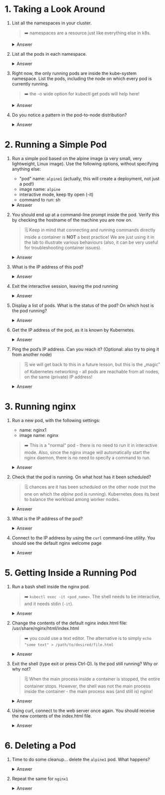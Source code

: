 # 1. Taking a Look Around
1. List all the namespaces in your cluster.  
    > ➡️ namespaces are a resource just like everything else in k8s.  
    <details>
        <summary>Answer</summary>

    ```shell
    kubectl get namespaces
    ```
    </details>
2. List all the pods in each namespace.  
    <details>
        <summary>Answer</summary>

    ```shell
    kubectl get pods -n kube-public
    kubectl get pods -n default
    kubectl get pods -n kube-system
    ```
    </details>
3. Right now, the only running pods are inside the kube-system namespace. List the pods, including the node on which every pod is currently running.  
    > ➡️ the -o wide option for kubectl get pods will help here!
    <details>
        <summary>Answer</summary>

    ```shell
    kubectl get pods -n kube-system -o wide
    ```
    </details>
4. Do you notice a pattern in the pod-to-node distribution?
    <details>
        <summary>Answer</summary>

    There are actually several patterns:
    - some pods (like the kube-proxy ones) run a copy of the pod on each node in the cluster. These are part of so-called DaemonSets
    - other pods (like the controller-manager) only run on the master
    - yet other pods (like the user workloads, which we will soon see) are not normally scheduled on the master - only on the worker nodes.
    </details>

# 2. Running a Simple Pod
1. Run a simple pod based on the alpine image (a very small, very lightweight, Linux image). Use the following options, without specifying anything else:
    - "pod" name: `alpine1` (actually, this will create a deployment, not just a pod!)
    - image name: `alpine`
    - interactive mode, keep tty open (-it)
    - command to run: sh
    <details>
        <summary>Answer</summary>

    ```shell
    kubectl run -it alpine1 --image=alpine sh
    ```
    </details>
2. You should end up at a command-line prompt inside the pod. Verify this by checking the hostname of the machine you are now on.  
    > 🗒️ Keep in mind that connecting and running commands directly inside a container is **NOT** a best practice! We are just using it in the lab to illustrate various behaviours (also, it can be very useful for troubleshooting container issues).
    <details>
        <summary>Answer</summary>

    ```shell
    hostname
    ```
    </details>
3. What is the IP address of this pod?
    <details>
        <summary>Answer</summary>

    ```shell
    ifconfig
    ```
    </details>
4. Exit the interactive session, leaving the pod running
    <details>
        <summary>Answer</summary>

    If you are inside the pod's terminal, you can typically detach without stopping the process by pressing `Ctrl` + `p`, followed by `Ctrl` + `q`.
    </details>
5. Display a list of pods. What is the status of the pod? On which host is the pod running?
    <details>
        <summary>Answer</summary>

    ```shell
    kubectl get pod
    ```
    OR
    ```shell
    kubectl get pod -o wide
    ```
    </details>
6. Get the IP address of the pod, as it is known by Kubernetes.
    <details>
        <summary>Answer</summary>

    You need to replace the pod name from the previous query
    ```shell
    kubectl describe pod alpine1
    ```
    IP will be listed within the answer
    </details>
7. Ping the pod’s IP address. Can you reach it? (Optional: also try to ping it from another node)
    > 🗒️ we will get back to this in a future lesson, but this is the „magic” of Kubernetes networking - all pods are reachable from all nodes, on the same (private) IP address!
    <details>
        <summary>Answer</summary>

    You need to replace the ip from the previous query
    ```shell
    ping 192.168.63.194
    ```
    Press `Ctrl` + `c`, otherwise ping go on indefinelty
    </details>

# 3. Running nginx
1. Run a new pod, with the following settings:
    - name: nginx1
    - image name: nginx
    > ➡️ This is a "normal" pod - there is no need to run it in interactive mode. Also, since the nginx image will automatically start the nginx daemon, there is no need to specify a command to run.
    <details>
        <summary>Answer</summary>

    ```shell
    kubectl run nginx1 --image=nginx
    ```
    </details>

2. Check that the pod is running. On what host has it been scheduled?
    > 🗒️ chances are it has been scheduled on the other node (not the one on which the *alpine* pod is running). Kubernetes does its best to balance the workload among worker nodes.
    <details>
        <summary>Answer</summary>

    ```shell
    kubectl get pod
    ```
    OR
    ```shell
    kubectl get pod -o wide
    ```
    </details>

3. What is the IP address of the pod?
    <details>
        <summary>Answer</summary>

    You need to replace the pod name from the previous query
    ```shell
    kubectl describe pod nginx1
    ```
    </details>

4. Connect to the IP address by using the `curl` command-line utility. You should see the default nginx welcome page

    <details>
        <summary>Answer</summary>

    You need to replace the ip from the previous query
    > ⚠️ Need to be executed within worker, who runs the pod
    ```shell
    curl 192.168.38.67
    ```
    </details>

# 5. Getting Inside a Running Pod
1.  Run a bash shell inside the nginx pod.
    > ➡️ `kubectl exec -it <pod_name>`. The shell needs to be interactive, and it needs stdin (`-it`).
    <details>
        <summary>Answer</summary>

    ```shell
    kubectl exec -it nginx1 bash
    ```
    </details>
2. Change the contents of the default nginx index.html file: /usr/share/nginx/html/index.html
    > ➡️ you could use a text editor. The alternative is to simply `echo "some text" > /path/to/desired/file.html`
    <details>
        <summary>Answer</summary>

    ```shell
    echo "hello from alper-k8s!" > /usr/share/nginx/html/index.html
    ```
    </details>
3. Exit the shell (type exit or press Ctrl-D). Is the pod still running? Why or why not?
    > 🗒️ When the main process inside a container is stopped, the entire container stops. However, the shell was not the main process inside the container - the main process was (and still is) nginx!
    <details>
        <summary>Answer</summary>

    ```shell
    exit
    ```
    </details>

4. Using curl, connect to the web server once again. You should receive the new contents of the index.html file.
    <details>
        <summary>Answer</summary>

    > ⚠️ Need to be executed within worker, who runs the pod
    ```shell
    curl 192.168.38.67
    ```
    </details>

# 6. Deleting a Pod
1. Time to do some cleanup... delete the `alpine1` pod. What happens?
    <details>
        <summary>Answer</summary>

    ```shell
    kubectl delete pod alpine1
    ```
    This may take while, be patient  
    Verify deletion via
    ```shell
    kubectl get pod
    ```

    </details>
2. Repeat the same for `nginx1`
    <details>
        <summary>Answer</summary>

    ```shell
    kubectl delete pod nginx1
    ```  
    Verify deletion via
    ```shell
    kubectl get pod
    ```


